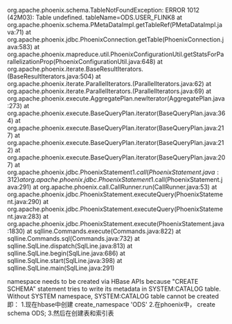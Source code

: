 
org.apache.phoenix.schema.TableNotFoundException: ERROR 1012 (42M03): Table undefined. tableName=ODS.USER_FLINK8
	at org.apache.phoenix.schema.PMetaDataImpl.getTableRef(PMetaDataImpl.java:71)
	at org.apache.phoenix.jdbc.PhoenixConnection.getTable(PhoenixConnection.java:583)
	at org.apache.phoenix.mapreduce.util.PhoenixConfigurationUtil.getStatsForParallelizationProp(PhoenixConfigurationUtil.java:648)
	at org.apache.phoenix.iterate.BaseResultIterators.<init>(BaseResultIterators.java:504)
	at org.apache.phoenix.iterate.ParallelIterators.<init>(ParallelIterators.java:62)
	at org.apache.phoenix.iterate.ParallelIterators.<init>(ParallelIterators.java:69)
	at org.apache.phoenix.execute.AggregatePlan.newIterator(AggregatePlan.java:273)
	at org.apache.phoenix.execute.BaseQueryPlan.iterator(BaseQueryPlan.java:364)
	at org.apache.phoenix.execute.BaseQueryPlan.iterator(BaseQueryPlan.java:217)
	at org.apache.phoenix.execute.BaseQueryPlan.iterator(BaseQueryPlan.java:212)
	at org.apache.phoenix.execute.BaseQueryPlan.iterator(BaseQueryPlan.java:207)
	at org.apache.phoenix.jdbc.PhoenixStatement$1.call(PhoenixStatement.java:312)
	at org.apache.phoenix.jdbc.PhoenixStatement$1.call(PhoenixStatement.java:291)
	at org.apache.phoenix.call.CallRunner.run(CallRunner.java:53)
	at org.apache.phoenix.jdbc.PhoenixStatement.executeQuery(PhoenixStatement.java:290)
	at org.apache.phoenix.jdbc.PhoenixStatement.executeQuery(PhoenixStatement.java:283)
	at org.apache.phoenix.jdbc.PhoenixStatement.execute(PhoenixStatement.java:1830)
	at sqlline.Commands.execute(Commands.java:822)
	at sqlline.Commands.sql(Commands.java:732)
	at sqlline.SqlLine.dispatch(SqlLine.java:813)
	at sqlline.SqlLine.begin(SqlLine.java:686)
	at sqlline.SqlLine.start(SqlLine.java:398)
	at sqlline.SqlLine.main(SqlLine.java:291)

namespace needs to be created via HBase APIs because "CREATE SCHEMA" statement tries to write
its metadata in SYSTEM:CATALOG table. Without SYSTEM namespace, SYSTEM:CATALOG table cannot be created
即：
1.现在hbase中创建
create_namespace 'ODS'
2.在phoenix中，
create schema ODS;
3.然后在创建表和索引表
